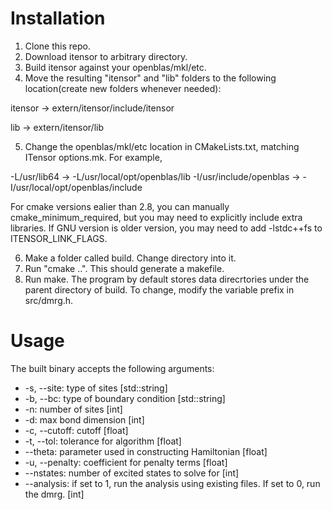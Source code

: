 # Installation

1. Clone this repo.
2. Download itensor to arbitrary directory.
3. Build itensor against your openblas/mkl/etc.
4. Move the resulting "itensor" and "lib" folders to the following location(create new folders whenever needed):

itensor -> extern/itensor/include/itensor

lib -> extern/itensor/lib

5. Change the openblas/mkl/etc location in CMakeLists.txt, matching ITensor options.mk. For example,

-L/usr/lib64 -> -L/usr/local/opt/openblas/lib
-I/usr/include/openblas -> -I/usr/local/opt/openblas/include

For cmake versions ealier than 2.8, you can manually cmake_minimum_required, but you may need to explicitly include extra libraries. If GNU version is older version, you may need to add -lstdc++fs to ITENSOR_LINK_FLAGS.

6. Make a folder called build. Change directory into it.
7. Run "cmake ..". This should generate a makefile.
8. Run make. The program by default stores data direcrtories under the parent directory of build. To change, modify the variable prefix in src/dmrg.h.

# Usage

The built binary accepts the following arguments:

* -s, --site: type of sites [std::string]
* -b, --bc: type of boundary condition [std::string]
* -n: number of sites [int]
* -d: max bond dimension [int]
* -c, --cutoff: cutoff [float]
* -t, --tol: tolerance for algorithm [float]
* --theta: parameter used in constructing Hamiltonian [float]
* -u, --penalty: coefficient for penalty terms [float]
* --nstates: number of excited states to solve for [int]
* --analysis: if set to 1, run the analysis using existing files. If set to 0, run the dmrg. [int]
